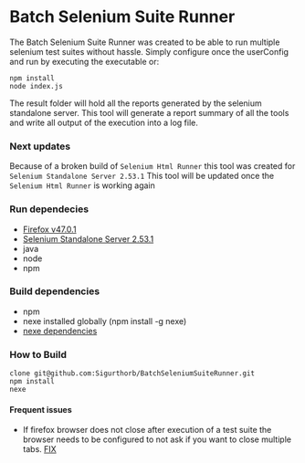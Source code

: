 # Batch Selenium Suite Runner

The Batch Selenium Suite Runner was created to be able to run multiple selenium test suites without hassle.
Simply configure once the userConfig and run by executing the executable or:

    npm install
    node index.js

The result folder will hold all the reports generated by the selenium standalone server.
This tool will generate a report summary of all the tools and write all output of the execution into a log file.

### Next updates
Because of a broken build of `Selenium Html Runner` this tool was created for `Selenium Standalone Server 2.53.1`
This tool will be updated once the `Selenium Html Runner` is working again

### Run dependecies

- [Firefox v47.0.1](https://ftp.mozilla.org/pub/firefox/releases/47.0.1/)
- [Selenium Standalone Server 2.53.1](http://selenium-release.storage.googleapis.com/index.html?path=2.53/)
- java
- node
- npm

### Build dependencies

  - npm
  - nexe installed globally (npm install -g nexe)
  - [nexe dependencies](https://github.com/nexe/nexe#building-requirements)

### How to Build
    clone git@github.com:Sigurthorb/BatchSeleniumSuiteRunner.git
    npm install
    nexe

#### Frequent issues
- If firefox browser does not close after execution of a test suite the browser needs to be configured to not ask if you want to close multiple tabs. [FIX](https://support.mozilla.org/t5/Manage-preferences-and-add-ons/Tab-preferences-and-settings/ta-p/3683)